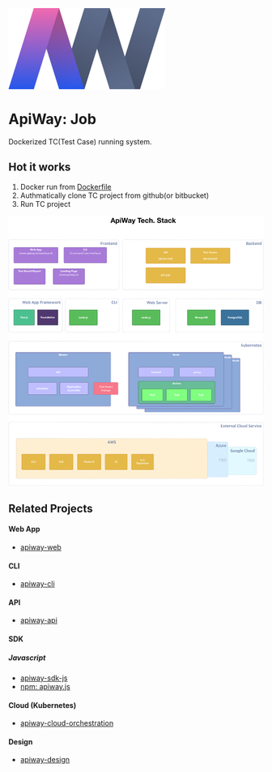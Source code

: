 ![logo](https://github.com/ApiWay/apiway-design/blob/master/img/logo.png)

# ApiWay: Job
Dockerized TC(Test Case) running system.

## Hot it works
1. Docker run from [Dockerfile](https://github.com/apiway/apiway-job/blob/master/Dockerfile)
2. Authmatically clone TC project from github(or bitbucket)
3. Run TC project

![ApiWay Tech. Stack](https://github.com/ApiWay/apiway-cli/blob/master/docs/img/apiway_tech_stack.png)


## Related Projects
#### Web App
* [apiway-web](https://github.com/ApiWay/apiway-web)
#### CLI
* [apiway-cli](https://github.com/ApiWay/apiway-cli)
#### API
* [apiway-api](https://github.com/ApiWay/apiway-api)
#### SDK
##### Javascript
* [apiway-sdk-js](https://github.com/ApiWay/apiway-sdk-js)
* [npm: apiway.js](https://www.npmjs.com/package/apiway.js)
#### Cloud (Kubernetes)
* [apiway-cloud-orchestration](https://github.com/ApiWay/apiway-cloud-orchestration)
#### Design
* [apiway-design](https://github.com/ApiWay/apiway-design)
